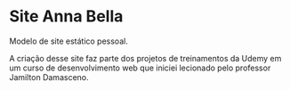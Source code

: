 # Site Anna Bella 

Modelo de site estático pessoal. 

A criação desse site faz parte dos projetos de treinamentos da Udemy em um curso de desenvolvimento web que iniciei lecionado pelo professor Jamilton Damasceno.